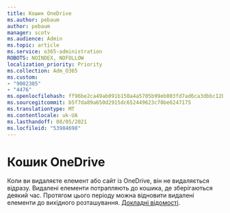 ```yaml
---
title: Кошик OneDrive
ms.author: pebaum
author: pebaum
manager: scotv
ms.audience: Admin
ms.topic: article
ms.service: o365-administration
ROBOTS: NOINDEX, NOFOLLOW
localization_priority: Priority
ms.collection: Adm_O365
ms.custom:
- "9002305"
- "4476"
ms.openlocfilehash: ff96be2ca49ab091b150a4a5705b99eb003fd7ad6ca3dbbc12b47358bb04563f
ms.sourcegitcommit: b5f7da89a650d2915dc652449623c78be6247175
ms.translationtype: MT
ms.contentlocale: uk-UA
ms.lasthandoff: 08/05/2021
ms.locfileid: "53984698"
---
```

# <a name="onedrive-recycle-bin"></a>Кошик OneDrive

Коли ви видаляєте елемент або сайт із OneDrive, він не видаляється відразу. Видалені елементи потрапляють до кошика, де зберігаються деякий час. Протягом цього періоду можна відновити видалені елементи до вихідного розташування. [Докладні відомості](https://support.office.com/article/restore-deleted-files-or-folders-in-onedrive-949ada80-0026-4db3-a953-c99083e6a84f?ui=en-US&rs=en-US&ad=US).
